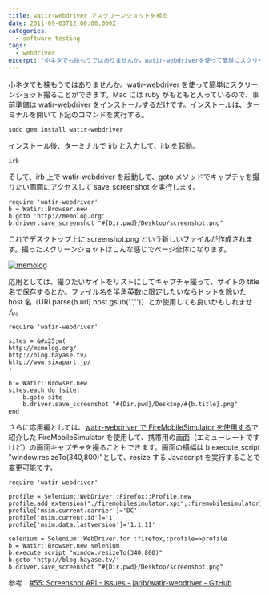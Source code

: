 ```yaml
---
title: watir-webdriver でスクリーンショットを撮る
date: 2011-09-03T12:00:00.000Z
categories:
  - software testing
tags:
  - webdriver
excerpt: "小ネタでも挟もうではありませんか。watir-webdriverを使って簡単にスクリーンショット撮ることができます。Macにはrubyがもともと入っているので、事前準備はwatir-webdriverをインストールするだけです。インストールは、ターミナルを開いて下記のコマンドを実行する。"
---
```


小ネタでも挟もうではありませんか。watir-webdriver を使って簡単にスクリーンショット撮ることができます。Mac には ruby がもともと入っているので、事前準備は watir-webdriver をインストールするだけです。インストールは、ターミナルを開いて下記のコマンドを実行する。

```
sudo gem install watir-webdriver

```

インストール後、ターミナルで irb と入力して、irb を起動。

```
irb

```

そして、irb 上で watir-webdriver を起動して、goto メソッドでキャプチャを撮りたい画面にアクセスして save_screenshot を実行します。

```
require 'watir-webdriver'
b = Watir::Browser.new
b.goto 'http://memolog.org'
b.driver.save_screenshot "#{Dir.pwd}/Desktop/screenshot.png"

```

これでデスクトップ上に screenshot.png という新しいファイルが作成されます。撮ったスクリーンショットはこんな感じでページ全体になります。

[![memolog](http://farm7.static.flickr.com/6205/6108266015_80210a0c21.jpg)](http://www.flickr.com/photos/91221720@N00/6108266015/in/photostream)

応用としては、撮りたいサイトをリストにしてキャプチャ撮って、サイトの title 名で保存するとか。ファイル名を半角英数に限定したいならドットを除いた host 名（URI.parse(b.url).host.gsub('.','')）とか使用しても良いかもしれません。

```
require 'watir-webdriver'

sites = &#x25;w(
http://memolog.org/
http://blog.hayase.tv/
http://www.sixapart.jp/
)

b = Watir::Browser.new
sites.each do |site|
    b.goto site
    b.driver.save_screenshot "#{Dir.pwd}/Desktop/#{b.title}.png"
end

```

さらに応用編としては、[watir-webdriver で FireMobileSimulator を使用する](/2010/12/watir-webdriver_with_firemobilesimulator/)で紹介した FireMobileSimulator を使用して、携帯用の画面（エミューレートですけど）の画面キャプチャを撮ることもできます。画面の横幅は b.execute_script "window.resizeTo(340,800)"として、resize する Javascript を実行することで変更可能です。

```
require 'watir-webdriver'

profile = Selenium::WebDriver::Firefox::Profile.new
profile.add_extension("./firemobilesimulator.xpi",:firemobilesimulator)
profile['msim.current.carrier']='DC'
profile['msim.current.id']='1'
profile['msim.data.lastversion']='1.1.11'

selenium = Selenium::WebDriver.for :firefox,:profile=>profile
b = Watir::Browser.new selenium
b.execute_script "window.resizeTo(340,800)"
b.goto 'http://blog.hayase.tv/'
b.driver.save_screenshot "#{Dir.pwd}/Desktop/screenshot.png"

```

参考：[#55: Screenshot API - Issues - jarib/watir-webdriver - GitHub](https://github.com/jarib/watir-webdriver/issues/55)
